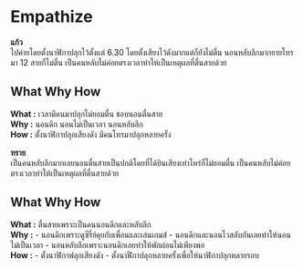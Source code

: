 # Empathize


**แก้ว**<br>
ไปค่ายโดยตั้งนาฬิกาปลุกไว้ตั้งแต่ 6.30 โดยตั้งเสียงไว้ดังมากแต่ก็ยังไม่ตื่น นอนหลับลึกมากยายโทรมา 12 สายก็ไม่ตื่น เป็นคนหลับไม่ค่อยตรงเวลาทำให้เป็นเหตุผลที่ตื่นสายด้วย<br>

## What Why How
**What :** เวลามีคนมาปลุกไม่ยอมตื่น ชอบนอนตื่นสาย <br>
**Why :** นอนดึก นอนไม่เป็นเวลา นอนหลับลึก <br>
**How :** ตั้งนาฬิกาปลุกเสียงดัง มีคนโทรมาปลุกหลายครั้ง <br>


**ทราย**<br>
เป็นคนหลับลึกมากเลยนอนตื่นสายเป็นปกติโดยที่ได้ยินเสียงเท่าไหร่ก็ไม่ยอมตื่น เป็นคนหลับไม่ค่อยตรงเวลาทำให้เป็นเหตุผลที่ตื่นสายด้วย<br>

## What Why How
**What :**  ตื่นสายเพราะเป็นคนนอนดึกและหลับลึก <br>
**Why :** - นอนดึกเพราะดูซีรี่ย์คุยกับเพื่อนและเล่นเกมส์
          - นอนดึกและนอนไวสลับกันเลยทำให้นอนไม่เป็นเวลา 
          - นอนหลับลึกเพราะนอนดึกเลยทำให้พักผ่อนไม่เพียงพอ <br>
**How :** - ตั้งนาฬิกาฟลุกเสียงดัง 
          - ตั้งนาฬืกาปลุกหลายครั้งเพื่อให้นาฬิกาปลุกหลายรอบ 


